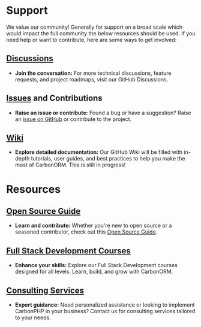 # Support
We value our community! Generally for support on a broad scale which would impact the full community the below resources should be used.
If you need help or want to contribute, here are some ways to get involved:

## [Discussions](https://github.com/CarbonORM/CarbonORM.dev/discussions)
- **Join the conversation:** For more technical discussions, feature requests, and project roadmaps, visit our GitHub Discussions.

## [Issues](https://github.com/CarbonORM/CarbonORM.dev/issues) and Contributions
- **Raise an issue or contribute:** Found a bug or have a suggestion? Raise an [issue on GitHub](https://github.com/CarbonORM/CarbonORM.dev/issues) or contribute to the project.

## [Wiki](https://github.com/CarbonORM/CarbonORM.dev/discussions)
- **Explore detailed documentation:** Our GitHub Wiki will be filled with in-depth tutorials, user guides, and best practices to help you make the most of CarbonORM. This is still in progress!

# Resources

## [Open Source Guide](https://opensource.guide/)
- **Learn and contribute:** Whether you're new to open source or a seasoned contributor, check out this [Open Source Guide](https://opensource.guide/).

## [Full Stack Development Courses](https://miles.systems/)
- **Enhance your skills:** Explore our Full Stack Development courses designed for all levels. Learn, build, and grow with CarbonORM.

## [Consulting Services](https://miles.systems/)
- **Expert guidance:** Need personalized assistance or looking to implement CarbonPHP in your business? Contact us for consulting services tailored to your needs.
